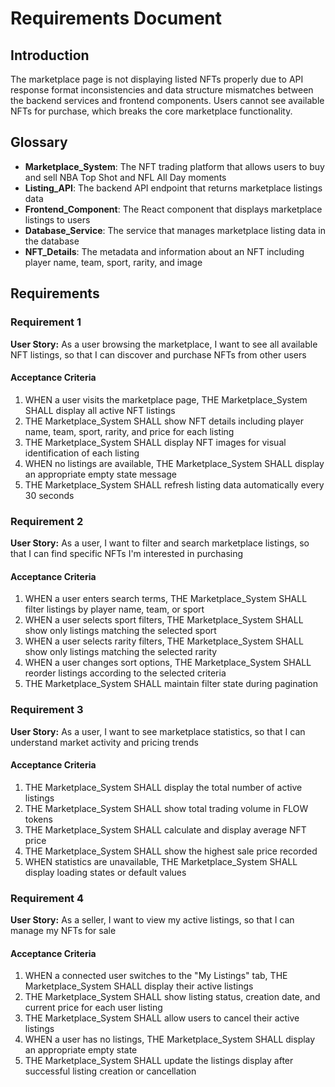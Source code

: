 # Requirements Document

## Introduction

The marketplace page is not displaying listed NFTs properly due to API response format inconsistencies and data structure mismatches between the backend services and frontend components. Users cannot see available NFTs for purchase, which breaks the core marketplace functionality.

## Glossary

- **Marketplace_System**: The NFT trading platform that allows users to buy and sell NBA Top Shot and NFL All Day moments
- **Listing_API**: The backend API endpoint that returns marketplace listings data
- **Frontend_Component**: The React component that displays marketplace listings to users
- **Database_Service**: The service that manages marketplace listing data in the database
- **NFT_Details**: The metadata and information about an NFT including player name, team, sport, rarity, and image

## Requirements

### Requirement 1

**User Story:** As a user browsing the marketplace, I want to see all available NFT listings, so that I can discover and purchase NFTs from other users

#### Acceptance Criteria

1. WHEN a user visits the marketplace page, THE Marketplace_System SHALL display all active NFT listings
2. THE Marketplace_System SHALL show NFT details including player name, team, sport, rarity, and price for each listing
3. THE Marketplace_System SHALL display NFT images for visual identification of each listing
4. WHEN no listings are available, THE Marketplace_System SHALL display an appropriate empty state message
5. THE Marketplace_System SHALL refresh listing data automatically every 30 seconds

### Requirement 2

**User Story:** As a user, I want to filter and search marketplace listings, so that I can find specific NFTs I'm interested in purchasing

#### Acceptance Criteria

1. WHEN a user enters search terms, THE Marketplace_System SHALL filter listings by player name, team, or sport
2. WHEN a user selects sport filters, THE Marketplace_System SHALL show only listings matching the selected sport
3. WHEN a user selects rarity filters, THE Marketplace_System SHALL show only listings matching the selected rarity
4. WHEN a user changes sort options, THE Marketplace_System SHALL reorder listings according to the selected criteria
5. THE Marketplace_System SHALL maintain filter state during pagination

### Requirement 3

**User Story:** As a user, I want to see marketplace statistics, so that I can understand market activity and pricing trends

#### Acceptance Criteria

1. THE Marketplace_System SHALL display the total number of active listings
2. THE Marketplace_System SHALL show total trading volume in FLOW tokens
3. THE Marketplace_System SHALL calculate and display average NFT price
4. THE Marketplace_System SHALL show the highest sale price recorded
5. WHEN statistics are unavailable, THE Marketplace_System SHALL display loading states or default values

### Requirement 4

**User Story:** As a seller, I want to view my active listings, so that I can manage my NFTs for sale

#### Acceptance Criteria

1. WHEN a connected user switches to the "My Listings" tab, THE Marketplace_System SHALL display their active listings
2. THE Marketplace_System SHALL show listing status, creation date, and current price for each user listing
3. THE Marketplace_System SHALL allow users to cancel their active listings
4. WHEN a user has no listings, THE Marketplace_System SHALL display an appropriate empty state
5. THE Marketplace_System SHALL update the listings display after successful listing creation or cancellation